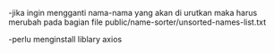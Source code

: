 -jika ingin mengganti nama-nama yang akan di urutkan maka harus merubah pada bagian file public/name-sorter/unsorted-names-list.txt

-perlu menginstall liblary axios

